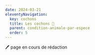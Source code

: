 ```yaml
---
date: 2024-03-21
eleventyNavigation:
  key: cochons
  title: Les cochons 🐖
  parent: condition-animale-par-espece
  order: 5
---
```


🖊️ page en cours de rédaction
